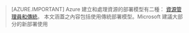 > [AZURE.IMPORTANT] Azure 建立和處理資源的部署模型有二種：  [資源管理員和傳統](../articles/resource-manager-deployment-model.md)。  本文涵蓋之內容包括使用傳統部署模型。Microsoft 建議大部分的新部署使用
<!---HONumber=AcomDC_0218_2016-->